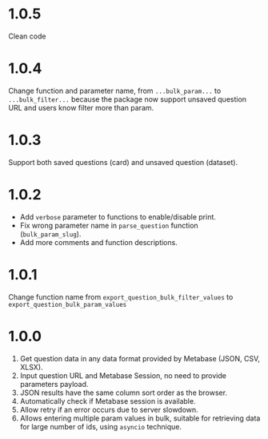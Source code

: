 # 1.0.5
Clean code

# 1.0.4
Change function and parameter name, from `...bulk_param...` to `...bulk_filter...` because the package now support unsaved question URL and users know filter more than param.

# 1.0.3
Support both saved questions (card) and unsaved question (dataset).

# 1.0.2
- Add `verbose` parameter to functions to enable/disable print.
- Fix wrong parameter name in `parse_question` function (`bulk_param_slug`).
- Add more comments and function descriptions.

# 1.0.1
Change function name from `export_question_bulk_filter_values` to `export_question_bulk_param_values`

# 1.0.0
1. Get question data in any data format provided by Metabase (JSON, CSV, XLSX).
2. Input question URL and Metabase Session, no need to provide parameters payload.
3. JSON results have the same column sort order as the browser.
4. Automatically check if Metabase session is available.
5. Allow retry if an error occurs due to server slowdown.
6. Allows entering multiple param values in bulk, suitable for retrieving data for large number of ids, using `asyncio` technique.